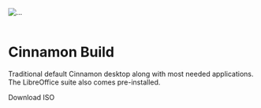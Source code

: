 <div class="container my-5">

<img src="/cinnamon.webp" class="img-fluid rounded" alt="...">
<br><br>

# Cinnamon Build

Traditional default Cinnamon desktop along with most needed applications. The LibreOffice suite also comes pre-installed.

<btn class="btn">Download ISO</btn>

</div>